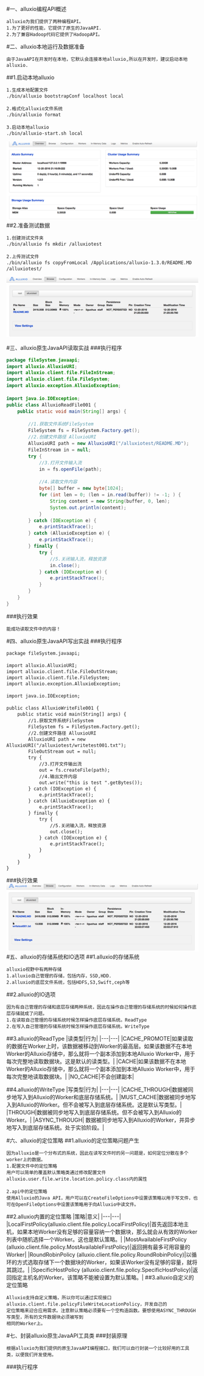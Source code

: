 #一、alluxio编程API概述
```
alluxio为我们提供了两种编程API。
1.为了更好的性能，它提供了原生的JavaAPI.
2.为了兼容Hadoop代码它提供了HadoopAPI。
```
#二、alluxio本地运行及数据准备
```
由于JavaAPI在开发时在本地，它默认会连接本地alluxio,所以在开发时，建议启动本地alluxio.
```
##1.启动本地alluxio
```
1.生成本地配置文件
./bin/alluxio bootstrapConf localhost local

2.格式化alluxio文件系统
./bin/alluxio format

3.启动本地alluxio
./bin/alluxio-start.sh local
```
![](images/Snip20161220_5.png) 
##2.准备测试数据
```
1.创建测试文件夹
./bin/alluxio fs mkdir /alluxiotest

2.上传测试文件
./bin/alluxio fs copyFromLocal /Applications/alluxio-1.3.0/README.MD /alluxiotest/
```
![](images/Snip20161220_6.png) 

#三、alluxio原生JavaAPI读取实战
###执行程序
```java
package fileSystem.javaapi;
import alluxio.AlluxioURI;
import alluxio.client.file.FileInStream;
import alluxio.client.file.FileSystem;
import alluxio.exception.AlluxioException;

import java.io.IOException;
public class AlluxioReadFile001 {
    public static void main(String[] args) {

        //1.获取文件系统FileSystem
        FileSystem fs = FileSystem.Factory.get();
        //2.创建文件路径 AlluxioURI
        AlluxioURI path = new AlluxioURI("/alluxiotest/README.MD");
        FileInStream in = null;
        try {
            //3.打开文件输入流
            in = fs.openFile(path);

            //4.读取文件内容
            byte[] buffer = new byte[1024];
            for (int len = 0; (len = in.read(buffer)) != -1; ) {
                String content = new String(buffer, 0, len);
                System.out.println(content);
            }
        } catch (IOException e) {
            e.printStackTrace();
        } catch (AlluxioException e) {
            e.printStackTrace();
        } finally {
            try {
                //5.关闭输入流，释放资源
                in.close();
            } catch (IOException e) {
                e.printStackTrace();
            }
        }
    }
}
```
###执行效果
```
能成功读取文件中的内容！
```


#四、alluxio原生JavaAPI写出实战
###执行程序
```
package fileSystem.javaapi;

import alluxio.AlluxioURI;
import alluxio.client.file.FileOutStream;
import alluxio.client.file.FileSystem;
import alluxio.exception.AlluxioException;

import java.io.IOException;

public class AlluxioWriteFile001 {
    public static void main(String[] args) {
        //1.获取文件系统FileSystem
        FileSystem fs = FileSystem.Factory.get();
        //2.创建文件路径 AlluxioURI
        AlluxioURI path = new AlluxioURI("/alluxiotest/writetest001.txt");
        FileOutStream out = null;
        try {
            //3.打开文件输出流
            out = fs.createFile(path);
            //4.输出文件内容
            out.write("this is test ".getBytes());
        } catch (IOException e) {
            e.printStackTrace();
        } catch (AlluxioException e) {
            e.printStackTrace();
        } finally {
            try {
                //5.关闭输入流，释放资源
                out.close();
            } catch (IOException e) {
                e.printStackTrace();
            }
        }
    }
}
```
###执行效果
![](images/Snip20161220_7.png) 
#五、alluxio的存储系统和IO选项
##1.alluxio的存储系统
```
alluxio视野中有两种存储
1.alluxio自己管理的存储，包括内存，SSD,HDD.
2.alluxio的底层文件系统，包括HDFS,S3,Swift,ceph等
```
##2.alluxio的IO选项
```
因为有自己管理的存储和底层存储两种系统，因此在操作自己管理的存储系统的时候如何操作底层存储就成了问题。
1.在读取自己管理的存储系统时候怎样操作底层存储系统。ReadType
2.在写入自己管理的存储系统时候怎样操作底层存储系统。WriteType
```

##3.alluxio的ReadType
|读类型|行为|
|---|---|
|CACHE_PROMOTE|如果读取的数据在Worker上时，该数据被移动到Worker的最高层。如果该数据不在本地Worker的Alluxio存储中，那么就将一个副本添加到本地Alluxio Worker中，用于每次完整地读取数据块。这是默认的读类型。|
|CACHE|如果该数据不在本地Worker的Alluxio存储中，那么就将一个副本添加到本地Alluxio Worker中，用于每次完整地读取数据块。|
|NO_CACHE|不会创建副本|

##4.alluxio的WriteType
|写类型|行为|
|---|---|
|CACHE_THROUGH|数据被同步地写入到Alluxio的Worker和底层存储系统。|
|MUST_CACHE|数据被同步地写入到Alluxio的Worker。但不会被写入到底层存储系统。这是默认写类型。|
|THROUGH|数据被同步地写入到底层存储系统。但不会被写入到Alluxio的Worker。|
|ASYNC_THROUGH|	数据被同步地写入到Alluxio的Worker，并异步地写入到底层存储系统。处于实验阶段。|

#六、alluxio的定位策略
##1.alluxio的定位策略问题产生
```
因为alluxio是一个分布式的系统，因此在读写文件时的另一问题是，如何定位分散在多个worker上的数据。
1.配置文件中的定位策略
用户可以简单的覆盖默认策略类通过修改配置文件alluxio.user.file.write.location.policy.class内的属性

2.api中的定位策略
使用Alluxio的Java API，用户可以在CreateFileOptions中设置该策略以用于写文件，也可在OpenFileOptions中设置该策略用于向Alluxio中读文件。
```
##2.alluxio内置的定位策略
|策略|意义|
|---|---|
|LocalFirstPolicy(alluxio.client.file.policy.LocalFirstPolicy)|首先返回本地主机，如果本地Worker没有足够的容量容纳一个数据块，那么就会从有效的Worker列表中随机选择一个Worker。这也是默认策略。|
|MostAvailableFirstPolicy (alluxio.client.file.policy.MostAvailableFirstPolicy)|返回拥有最多可用容量的Worker|
|RoundRobinPolicy (alluxio.client.file.policy.RoundRobinPolicy)|以循环的方式选取存储下一个数据块的Worker，如果该Worker没有足够的容量，就将其跳过。|
|SpecificHostPolicy (alluxio.client.file.policy.SpecificHostPolicy)|返回指定主机名的Worker。该策略不能被设置为默认策略。|
##3.alluxio自定义的定位策略
```
Alluxio支持自定义策略，所以你可以通过实现接口alluxio.client.file.policyFileWriteLocationPolicy，开发自己的
定位策略来迎合应用需求。注意默认策略必须要有一个空构造函数。要想使用ASYNC_THROUGH写类型，所有的文件数据块必须被写到
相同的Worker上。
```


#七、封装alluxio原生JavaAPI工具类
###封装原理
```
根据alluxio为我们提供的原生JavaAPI编程接口，我们可以自行封装一个比较好用的工具类，以便我们开发使用。
```
###执行程序
```java

```
